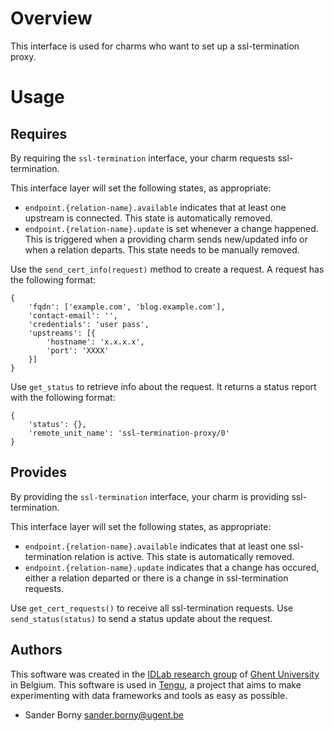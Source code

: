 
# Overview
This interface is used for charms who want to set up a ssl-termination proxy.

# Usage
## Requires
By requiring the `ssl-termination` interface, your charm requests ssl-termination.

This interface layer will set the following states, as appropriate:
- `endpoint.{relation-name}.available` indicates that at least one upstream is connected. This state is automatically removed.
- `endpoint.{relation-name}.update` is set whenever a change happened. This is triggered when a providing charm sends new/updated info or when a relation departs. This state needs to be manually removed.

Use the `send_cert_info(request)` method to create a request. A request has the following format:
```
{
    'fqdn': ['example.com', 'blog.example.com'],
    'contact-email': '',
    'credentials': 'user pass',
    'upstreams': [{
        'hostname': 'x.x.x.x',
        'port': 'XXXX'
    }]
}
```

Use `get_status` to retrieve info about the request. It returns a status report with the following format:
```
{
    'status': {},
    'remote_unit_name': 'ssl-termination-proxy/0'
}
```

## Provides

By providing the `ssl-termination` interface, your charm is providing ssl-termination. 

This interface layer will set the following states, as appropriate:
- `endpoint.{relation-name}.available` indicates that at least one ssl-termination relation is active. This state is automatically removed.
- `endpoint.{relation-name}.update` indicates that a change has occured, either a relation departed or there is a change in ssl-termination requests.

Use `get_cert_requests()` to receive all ssl-termination requests.
Use `send_status(status)` to send a status update about the request.


## Authors

This software was created in the [IDLab research group](https://www.ugent.be/ea/idlab) of [Ghent University](https://www.ugent.be) in Belgium. This software is used in [Tengu](https://tengu.io), a project that aims to make experimenting with data frameworks and tools as easy as possible.

 - Sander Borny <sander.borny@ugent.be>

